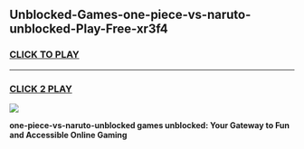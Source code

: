 
## Unblocked-Games-one-piece-vs-naruto-unblocked-Play-Free-xr3f4
<h3>
<a href="https://premium76.site?title=one-piece-vs-naruto-unblocked&ref=19M">CLICK TO PLAY</a></h3>
<hr>

<h3>
<a href="https://premium76.site?title=one-piece-vs-naruto-unblocked&ref=19M">CLICK 2 PLAY</a>
  
</h3>

<a href="https://premium76.site?title=one-piece-vs-naruto-unblocked&ref=19M"><img src="https://clearcache.store/games.png"></a>


**one-piece-vs-naruto-unblocked games unblocked: Your Gateway to Fun and Accessible Online Gaming**
